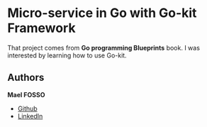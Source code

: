 # Micro-service in Go with Go-kit Framework

That project comes from **Go programming Blueprints** book.
I was interested by learning how to use Go-kit.

## Authors

**Mael FOSSO**
- [Github](https://github.com/maelfosso) 
- [LinkedIn](https://linkedin.com/in/mael-fosso-650b6346/)